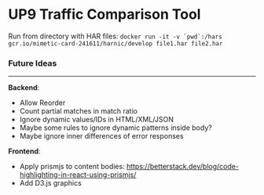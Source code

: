 # UP9 Traffic Comparison Tool

Run from directory with HAR files: ```docker run -it -v `pwd`:/hars gcr.io/mimetic-card-241611/harnic/develop file1.har file2.har```

### Future Ideas

---

**Backend**:
- Allow Reorder
- Count partial matches in match ratio
- Ignore dynamic values/IDs in HTML/XML/JSON
- Maybe some rules to ignore dynamic patterns inside body?
- Maybe ignore inner differences of error responses


**Frontend**:

- Apply prismjs to content bodies: https://betterstack.dev/blog/code-highlighting-in-react-using-prismjs/
- Add D3.js graphics
